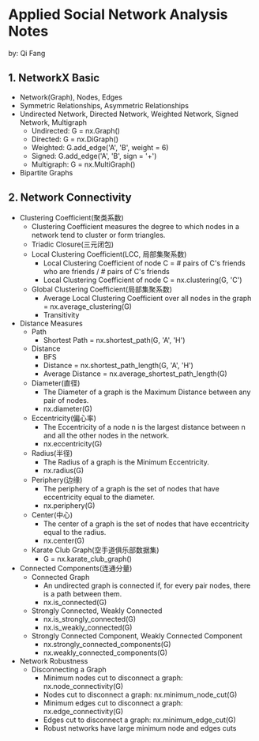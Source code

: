 # **Applied Social Network Analysis Notes**

by: Qi Fang


## **1. NetworkX Basic**
   * Network(Graph), Nodes, Edges
   * Symmetric Relationships, Asymmetric Relationships
   * Undirected Network, Directed Network, Weighted Network, Signed Network, Multigraph
        * Undirected: G = nx.Graph()
        * Directed: G = nx.DiGraph()
        * Weighted: G.add_edge('A', 'B', weight = 6)
        * Signed: G.add_edge('A', 'B', sign = '+')
        * Multigraph: G = nx.MultiGraph()
   * Bipartite Graphs


## **2. Network Connectivity**
   * Clustering Coefficient(聚类系数)
        * Clustering Coefficient measures the degree to which nodes in a network tend to cluster or form triangles.
        * Triadic Closure(三元闭包)
        * Local Clustering Coefficient(LCC, 局部集聚系数)
           * Local Clustering Coefficient of node C = # pairs of C's friends who are friends / # pairs of C's friends
           * Local Clustering Coefficient of node C = nx.clustering(G, 'C')
        * Global Clustering Coefficient(局部集聚系数)
            * Average Local Clustering Coefficient over all nodes in the graph = nx.average_clustering(G)
            * Transitivity
   * Distance Measures
        * Path
            * Shortest Path = nx.shortest_path(G, 'A', 'H')
        * Distance
            * BFS
            * Distance = nx.shortest_path_length(G, 'A', 'H')
            * Average Distance = nx.average_shortest_path_length(G)
        * Diameter(直径)
            * The Diameter of a graph is the Maximum Distance between any pair of nodes.
            * nx.diameter(G)
        * Eccentricity(偏心率)
            * The Eccentricity of a node n is the largest distance between n and all the other nodes in the network.
            * nx.eccentricity(G)
        * Radius(半径)
            * The Radius of a graph is the Minimum Eccentricity.
            * nx.radius(G)
        * Periphery(边缘)
            * The periphery of a graph is the set of nodes that have eccentricity equal to the diameter.
            * nx.periphery(G)
        * Center(中心)
            * The center of a graph is the set of nodes that have eccentricity equal to the radius.
            * nx.center(G)
        * Karate Club Graph(空手道俱乐部数据集)
            * G = nx.karate_club_graph()
   * Connected Components(连通分量)
        * Connected Graph
            * An undirected graph is connected if, for every pair nodes, there is a path between them.
            * nx.is_connected(G)
        * Strongly Connected, Weakly Connected
            * nx.is_strongly_connected(G)
            * nx.is_weakly_connected(G)
        * Strongly Connected Component, Weakly Connected Component
            * nx.strongly_connected_components(G)
            * nx.weakly_connected_components(G)
   * Network Robustness
        * Disconnecting a Graph
            * Minimum nodes cut to disconnect a graph: nx.node_connectivity(G)
            * Nodes cut to disconnect a graph: nx.minimum_node_cut(G)
            * Minimum edges cut to disconnect a graph: nx.edge_connectivity(G)
            * Edges cut to disconnect a graph: nx.minimum_edge_cut(G)
            * Robust networks have large minimum node and edges cuts
   
   

 
 
 
 
